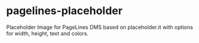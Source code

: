 pagelines-placeholder
=====================

Placeholder Image for PageLines DMS based on placeholder.it with options for width, height, text and colors.
